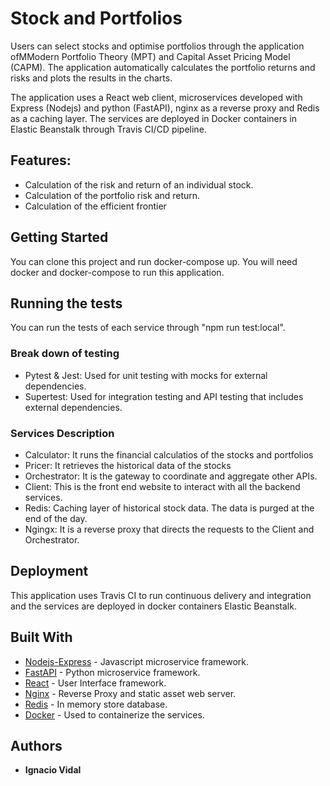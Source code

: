 # Stock and Portfolios

Users can select stocks and optimise portfolios through the application ofMModern Portfolio Theory (MPT) and Capital Asset Pricing Model (CAPM). The application automatically calculates the portfolio returns and risks and plots the results in the charts.

The application uses a React web client, microservices developed with Express (Nodejs) and python (FastAPI), nginx as a reverse proxy and Redis as a caching layer. The services are deployed in Docker containers in Elastic Beanstalk through Travis CI/CD pipeline.

## Features:

- Calculation of the risk and return of an individual stock.
- Calculation of the portfolio risk and return.
- Calculation of the efficient frontier

## Getting Started

You can clone this project and run docker-compose up.
You will need docker and docker-compose to run this application.

## Running the tests

You can run the tests of each service through "npm run test:local".

### Break down of testing

- Pytest & Jest: Used for unit testing with mocks for external dependencies.
- Supertest: Used for integration testing and API testing that includes external dependencies.

### Services Description

<!-- - Identity: It manages the credentials of the customers through JWT tokens. Users can login with google credentials. -->
<!-- - Orchestrator: It orchestrates fetching the stocks data and calculations -->
- Calculator: It runs the financial calculatios of the stocks and portfolios
- Pricer: It retrieves the historical data of the stocks
- Orchestrator: It is the gateway to coordinate and aggregate other APIs.
- Client: This is the front end website to interact with all the backend services.
- Redis: Caching layer of historical stock data. The data is purged at the end of the day.
- Ngingx: It is a reverse proxy that directs the requests to the Client and Orchestrator.

## Deployment

This application uses Travis CI to run continuous delivery and integration and the services are deployed in docker containers Elastic Beanstalk.
## Built With

- [Nodejs-Express](https://expressjs.com/) - Javascript microservice framework.
- [FastAPI](https://fastapi.tiangolo.com/) - Python microservice framework.
- [React](https://reactjs.org/) - User Interface framework.
- [Nginx](https://www.nginx.com/) - Reverse Proxy and static asset web server.
- [Redis](https://redis.io/) - In memory store database.
- [Docker](https://www.docker.com/) - Used to containerize the services.

## Authors

- **Ignacio Vidal**
